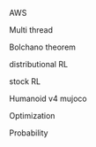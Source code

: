 AWS

Multi thread

Bolchano theorem

distributional RL

stock RL

Humanoid v4 mujoco

Optimization

Probability